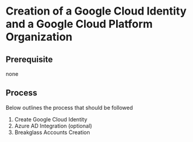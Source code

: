 # Creation of a Google Cloud Identity and a Google Cloud Platform Organization

## Prerequisite

  none

## Process

Below outlines the process that should be followed

1. Create Google Cloud Identity
2. Azure AD Integration (optional)
3. Breakglass Accounts Creation
